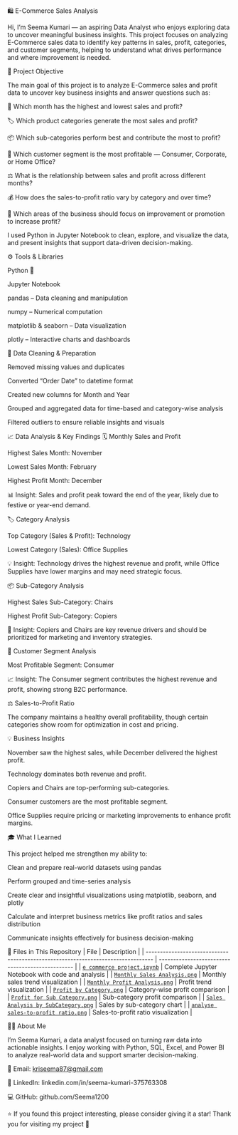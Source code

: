 🛍️ E-Commerce Sales Analysis

Hi, I’m Seema Kumari
 — an aspiring Data Analyst who enjoys exploring data to uncover meaningful business insights.
This project focuses on analyzing E-Commerce sales data to identify key patterns in sales, profit, categories, and customer segments, helping to understand what drives performance and where improvement is needed.

🎯 Project Objective

The main goal of this project is to analyze E-Commerce sales and profit data to uncover key business insights and answer questions such as:

📅 Which month has the highest and lowest sales and profit?

🏷️ Which product categories generate the most sales and profit?

📦 Which sub-categories perform best and contribute the most to profit?

👥 Which customer segment is the most profitable — Consumer, Corporate, or Home Office?

⚖️ What is the relationship between sales and profit across different months?

💰 How does the sales-to-profit ratio vary by category and over time?

🧭 Which areas of the business should focus on improvement or promotion to increase profit?

I used Python in Jupyter Notebook to clean, explore, and visualize the data, and present insights that support data-driven decision-making.

⚙️ Tools & Libraries

Python 🐍

Jupyter Notebook

pandas – Data cleaning and manipulation

numpy – Numerical computation

matplotlib & seaborn – Data visualization

plotly – Interactive charts and dashboards

🧹 Data Cleaning & Preparation

Removed missing values and duplicates

Converted “Order Date” to datetime format

Created new columns for Month and Year

Grouped and aggregated data for time-based and category-wise analysis

Filtered outliers to ensure reliable insights and visuals

📈 Data Analysis & Key Findings
🗓️ Monthly Sales and Profit

Highest Sales Month: November

Lowest Sales Month: February

Highest Profit Month: December

📊 Insight: Sales and profit peak toward the end of the year, likely due to festive or year-end demand.

🏷️ Category Analysis

Top Category (Sales & Profit): Technology

Lowest Category (Sales): Office Supplies

💡 Insight: Technology drives the highest revenue and profit, while Office Supplies have lower margins and may need strategic focus.

📦 Sub-Category Analysis

Highest Sales Sub-Category: Chairs

Highest Profit Sub-Category: Copiers

🧠 Insight: Copiers and Chairs are key revenue drivers and should be prioritized for marketing and inventory strategies.

👥 Customer Segment Analysis

Most Profitable Segment: Consumer

📈 Insight: The Consumer segment contributes the highest revenue and profit, showing strong B2C performance.

⚖️ Sales-to-Profit Ratio

The company maintains a healthy overall profitability, though certain categories show room for optimization in cost and pricing.

💡 Business Insights

November saw the highest sales, while December delivered the highest profit.

Technology dominates both revenue and profit.

Copiers and Chairs are top-performing sub-categories.

Consumer customers are the most profitable segment.

Office Supplies require pricing or marketing improvements to enhance profit margins.

🎓 What I Learned

This project helped me strengthen my ability to:

Clean and prepare real-world datasets using pandas

Perform grouped and time-series analysis

Create clear and insightful visualizations using matplotlib, seaborn, and plotly

Calculate and interpret business metrics like profit ratios and sales distribution

Communicate insights effectively for business decision-making

📁 Files in This Repository
| File                                                                             | Description                                      |
| -------------------------------------------------------------------------------- | ------------------------------------------------ |
| [`e commerce project.ipynb`](./e%20commerce%20project.ipynb)                     | Complete Jupyter Notebook with code and analysis |
| [`Monthly Sales Analysis.png`](./Monthly%20Sales%20Analysis.png)                 | Monthly sales trend visualization                |
| [`Monthly Profit Analysis.png`](./Monthly%20Profit%20Analysis.png)               | Profit trend visualization                       |
| [`Profit by Category.png`](./Profit%20by%20Category.png)                         | Category-wise profit comparison                  |
| [`Profit for Sub Category.png`](./Profit%20for%20Sub%20Category.png)             | Sub-category profit comparison                   |
| [`Sales Analysis by SubCategory.png`](./Sales%20Analysis%20by%20SubCategory.png) | Sales by sub-category chart                      |
| [`analyse sales-to-profit ratio.png`](./analyse%20sales-to-profit%20ratio.png)   | Sales-to-profit ratio visualization              |

👩‍💻 About Me

I’m Seema Kumari, a data analyst focused on turning raw data into actionable insights.
I enjoy working with Python, SQL, Excel, and Power BI to analyze real-world data and support smarter decision-making.

📧 Email: kriseema87@gmail.com

🔗 LinkedIn: linkedin.com/in/seema-kumari-375763308

💻 GitHub: github.com/Seema1200

⭐ If you found this project interesting, please consider giving it a star!
Thank you for visiting my project 🌟
